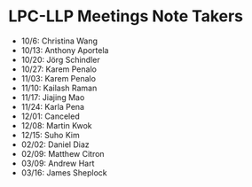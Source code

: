 # LPC-LLP Meetings Note Takers

- 10/6: Christina Wang
- 10/13: Anthony Aportela
- 10/20: Jörg Schindler
- 10/27: Karem Penalo
- 11/03: Karem Penalo
- 11/10: Kailash Raman
- 11/17: Jiajing Mao
- 11/24: Karla Pena
- 12/01: Canceled
- 12/08: Martin Kwok
- 12/15: Suho Kim
- 02/02: Daniel Diaz
- 02/09: Matthew Citron
- 03/09: Andrew Hart
- 03/16: James Sheplock
